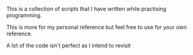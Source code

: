 This is a collection of scripts that I have written while practising programming.

This is more for my personal reference but feel free to use for your own reference. 

A lot of the code isn't perfect as I intend to revisit
